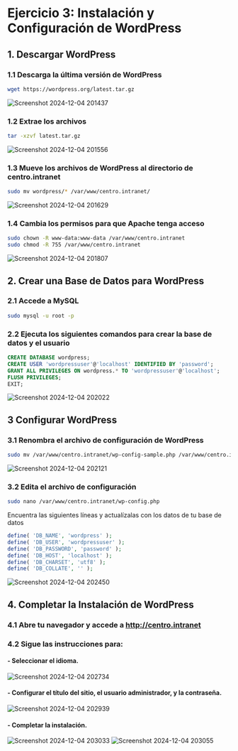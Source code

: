 # Ejercicio 3: Instalación y Configuración de WordPress
## 1. Descargar WordPress
### 1.1 Descarga la última versión de WordPress
```bash
wget https://wordpress.org/latest.tar.gz
```
![Screenshot 2024-12-04 201437](https://github.com/user-attachments/assets/e23fedf4-b09b-46e2-aaca-c3177938f96a)

### 1.2 Extrae los archivos
```bash
tar -xzvf latest.tar.gz
```
![Screenshot 2024-12-04 201556](https://github.com/user-attachments/assets/2319d339-ba6d-4ac5-973a-7585e6ed14b1)

### 1.3 Mueve los archivos de WordPress al directorio de centro.intranet
```bash
sudo mv wordpress/* /var/www/centro.intranet/
```
![Screenshot 2024-12-04 201629](https://github.com/user-attachments/assets/1f26da2d-2f6a-4510-92b9-6983396e57af)

### 1.4 Cambia los permisos para que Apache tenga acceso
```bash
sudo chown -R www-data:www-data /var/www/centro.intranet
sudo chmod -R 755 /var/www/centro.intranet
```
![Screenshot 2024-12-04 201807](https://github.com/user-attachments/assets/1b811bff-88c6-4c5b-9e1a-d533307ed14d)

## 2. Crear una Base de Datos para WordPress
### 2.1 Accede a MySQL
```bash
sudo mysql -u root -p
```
### 2.2 Ejecuta los siguientes comandos para crear la base de datos y el usuario
```sql
CREATE DATABASE wordpress;
CREATE USER 'wordpressuser'@'localhost' IDENTIFIED BY 'password';
GRANT ALL PRIVILEGES ON wordpress.* TO 'wordpressuser'@'localhost';
FLUSH PRIVILEGES;
EXIT;
```
![Screenshot 2024-12-04 202022](https://github.com/user-attachments/assets/59e9a17a-bcca-46fa-9e7f-bd70f86a963a)

## 3 Configurar WordPress
### 3.1 Renombra el archivo de configuración de WordPress
```bash
sudo mv /var/www/centro.intranet/wp-config-sample.php /var/www/centro.intranet/wp-config.php
```
![Screenshot 2024-12-04 202121](https://github.com/user-attachments/assets/200f3792-5c85-4527-afef-75eb15fb43da)

### 3.2 Edita el archivo de configuración
```bash
sudo nano /var/www/centro.intranet/wp-config.php
```
Encuentra las siguientes líneas y actualízalas con los datos de tu base de datos
```php
define( 'DB_NAME', 'wordpress' );
define( 'DB_USER', 'wordpressuser' );
define( 'DB_PASSWORD', 'password' );
define( 'DB_HOST', 'localhost' );
define( 'DB_CHARSET', 'utf8' );
define( 'DB_COLLATE', '' );
```
![Screenshot 2024-12-04 202450](https://github.com/user-attachments/assets/34cda6b4-5dc7-4657-a248-2e76c9cf07f8)

## 4. Completar la Instalación de WordPress
### 4.1 Abre tu navegador y accede a http://centro.intranet
### 4.2 Sigue las instrucciones para:
#### - Seleccionar el idioma.
![Screenshot 2024-12-04 202734](https://github.com/user-attachments/assets/d345a351-64c1-4c31-82f4-4a3af7f354c3)

#### - Configurar el título del sitio, el usuario administrador, y la contraseña.
![Screenshot 2024-12-04 202939](https://github.com/user-attachments/assets/8d4cd5e8-6477-43ef-9c7b-c37843735683)

#### - Completar la instalación.
![Screenshot 2024-12-04 203033](https://github.com/user-attachments/assets/83f7f928-5d9a-44a6-a3b1-8d1a9ba12aeb)
![Screenshot 2024-12-04 203055](https://github.com/user-attachments/assets/64a9a6d3-4241-424e-84dd-7ab9ae1e72ce)
